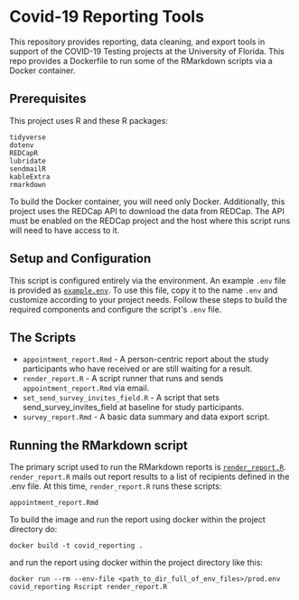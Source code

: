 # Covid-19 Reporting Tools

This repository provides reporting, data cleaning, and export tools in support of the COVID-19 Testing projects at the University of Florida. This repo provides a Dockerfile to run some of the RMarkdown scripts via a Docker container.


## Prerequisites

This project uses R and these R packages:

    tidyverse
    dotenv
    REDCapR
    lubridate
    sendmailR
    kableExtra
    rmarkdown

To build the Docker container, you will need only Docker. Additionally, this project uses the REDCap API to download the data from REDCap. The API must be enabled on the REDCap project and the host where this script runs will need to have access to it.

## Setup and Configuration

This script is configured entirely via the environment. An example `.env` file is provided as [`example.env`](example.env). To use this file, copy it to the name `.env` and customize according to your project needs. Follow these steps to build the required components and configure the script's `.env` file.


## The Scripts

- `appointment_report.Rmd` - A person-centric report about the study participants who have received or are still waiting for a result.
- `render_report.R` - A script runner that runs and sends `appointment_report.Rmd` via email.
- `set_send_survey_invites_field.R` - A script that sets send_survey_invites_field at baseline for study participants.
- `survey_report.Rmd` - A basic data summary and data export script.


## Running the RMarkdown script
The primary script used to run the RMarkdown reports is [`render_report.R`](render_report.R). `render_report.R` mails out report results to a list of recipients defined in the .env file. At this time, `render_report.R` runs these scripts:

    appointment_report.Rmd

To build the image and run the report using docker within the project directory do:

`docker build -t covid_reporting .`

and run the report using docker within the project directory like this:

`docker run --rm --env-file <path_to_dir_full_of_env_files>/prod.env covid_reporting Rscript render_report.R`
